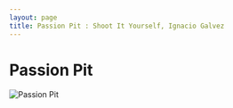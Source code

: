 ```yaml
---
layout: page
title: Passion Pit : Shoot It Yourself, Ignacio Galvez
---
```


# Passion Pit

![Passion Pit](http://assets.farmhouse.co/publishing/1-shoot-it-yourself/images/passion-pit-1.jpg)
